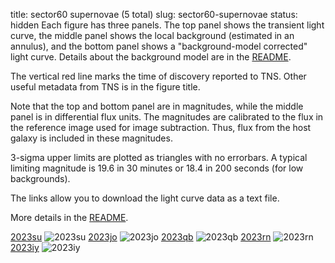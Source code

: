 title: sector60 supernovae (5 total)
slug: sector60-supernovae
status: hidden
  Each figure has three panels.  The top panel shows the transient light curve, the middle panel shows the local background (estimated in an annulus), and the bottom panel shows a "background-model corrected" light curve. Details about the background model are in the [README]({filename}../README/README.md). 
 
 The vertical red line marks the time of discovery reported to TNS. Other useful metadata from TNS is in the figure title.

 Note that the top and bottom panel are in magnitudes, while the middle panel is in differential flux units. The magnitudes are calibrated to the flux in the reference image used for image subtraction. Thus, flux from the host galaxy is included in these magnitudes. 

  3-sigma upper limits are plotted as triangles with no errorbars. A typical limiting magnitude is 19.6 in 30 minutes or 18.4 in 200 seconds (for low backgrounds).

The links allow you to download the light curve data as a text file. 

More details in the [README]({filename}../README/README.md).


[2023su]({static}../..//light_curves/sector60/lc_2023su_cleaned)
![2023su]({static}../../images/sector60/lc_2023su_cleaned.png)
[2023jo]({static}../..//light_curves/sector60/lc_2023jo_cleaned)
![2023jo]({static}../../images/sector60/lc_2023jo_cleaned.png)
[2023qb]({static}../..//light_curves/sector60/lc_2023qb_cleaned)
![2023qb]({static}../../images/sector60/lc_2023qb_cleaned.png)
[2023rn]({static}../..//light_curves/sector60/lc_2023rn_cleaned)
![2023rn]({static}../../images/sector60/lc_2023rn_cleaned.png)
[2023iy]({static}../..//light_curves/sector60/lc_2023iy_cleaned)
![2023iy]({static}../../images/sector60/lc_2023iy_cleaned.png)
